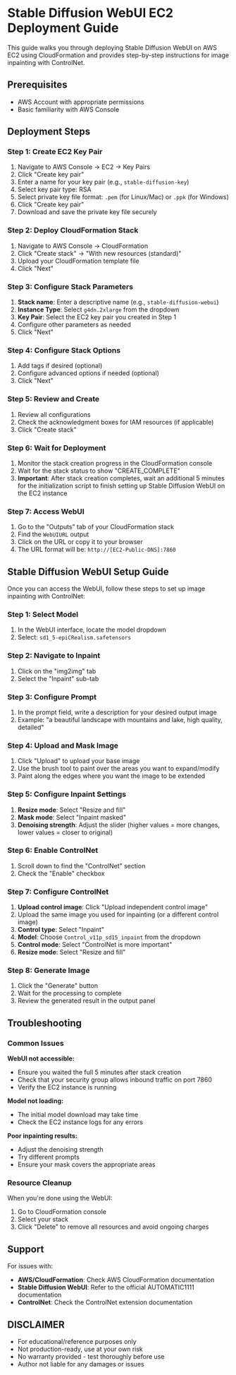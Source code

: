 # Stable Diffusion WebUI EC2 Deployment Guide

This guide walks you through deploying Stable Diffusion WebUI on AWS EC2 using CloudFormation and provides step-by-step instructions for image inpainting with ControlNet.

## Prerequisites

- AWS Account with appropriate permissions
- Basic familiarity with AWS Console

## Deployment Steps

### Step 1: Create EC2 Key Pair

1. Navigate to AWS Console → EC2 → Key Pairs
2. Click "Create key pair"
3. Enter a name for your key pair (e.g., `stable-diffusion-key`)
4. Select key pair type: RSA
5. Select private key file format: `.pem` (for Linux/Mac) or `.ppk` (for Windows)
6. Click "Create key pair"
7. Download and save the private key file securely

### Step 2: Deploy CloudFormation Stack

1. Navigate to AWS Console → CloudFormation
2. Click "Create stack" → "With new resources (standard)"
3. Upload your CloudFormation template file
4. Click "Next"

### Step 3: Configure Stack Parameters

1. **Stack name**: Enter a descriptive name (e.g., `stable-diffusion-webui`)
2. **Instance Type**: Select `g4dn.2xlarge` from the dropdown
3. **Key Pair**: Select the EC2 key pair you created in Step 1
4. Configure other parameters as needed
5. Click "Next"

### Step 4: Configure Stack Options

1. Add tags if desired (optional)
2. Configure advanced options if needed (optional)
3. Click "Next"

### Step 5: Review and Create

1. Review all configurations
2. Check the acknowledgment boxes for IAM resources (if applicable)
3. Click "Create stack"

### Step 6: Wait for Deployment

1. Monitor the stack creation progress in the CloudFormation console
2. Wait for the stack status to show "CREATE_COMPLETE"
3. **Important**: After stack creation completes, wait an additional 5 minutes for the initialization script to finish setting up Stable Diffusion WebUI on the EC2 instance

### Step 7: Access WebUI

1. Go to the "Outputs" tab of your CloudFormation stack
2. Find the `WebUIURL` output
3. Click on the URL or copy it to your browser
4. The URL format will be: `http://[EC2-Public-DNS]:7860`

## Stable Diffusion WebUI Setup Guide

Once you can access the WebUI, follow these steps to set up image inpainting with ControlNet:

### Step 1: Select Model

1. In the WebUI interface, locate the model dropdown
2. Select: `sd1_5-epiCRealism.safetensors`

### Step 2: Navigate to Inpaint

1. Click on the "img2img" tab
2. Select the "Inpaint" sub-tab

### Step 3: Configure Prompt

1. In the prompt field, write a description for your desired output image
2. Example: "a beautiful landscape with mountains and lake, high quality, detailed"

### Step 4: Upload and Mask Image

1. Click "Upload" to upload your base image
2. Use the brush tool to paint over the areas you want to expand/modify
3. Paint along the edges where you want the image to be extended

### Step 5: Configure Inpaint Settings

1. **Resize mode**: Select "Resize and fill"
2. **Mask mode**: Select "Inpaint masked"
3. **Denoising strength**: Adjust the slider (higher values = more changes, lower values = closer to original)

### Step 6: Enable ControlNet

1. Scroll down to find the "ControlNet" section
2. Check the "Enable" checkbox

### Step 7: Configure ControlNet

1. **Upload control image**: Click "Upload independent control image"
2. Upload the same image you used for inpainting (or a different control image)
3. **Control type**: Select "Inpaint"
4. **Model**: Choose `Control_v11p_sd15_inpaint` from the dropdown
5. **Control mode**: Select "ControlNet is more important"
6. **Resize mode**: Select "Resize and fill"

### Step 8: Generate Image

1. Click the "Generate" button
2. Wait for the processing to complete
3. Review the generated result in the output panel

## Troubleshooting

### Common Issues

**WebUI not accessible:**

- Ensure you waited the full 5 minutes after stack creation
- Check that your security group allows inbound traffic on port 7860
- Verify the EC2 instance is running

**Model not loading:**

- The initial model download may take time
- Check the EC2 instance logs for any errors

**Poor inpainting results:**

- Adjust the denoising strength
- Try different prompts
- Ensure your mask covers the appropriate areas

### Resource Cleanup

When you're done using the WebUI:

1. Go to CloudFormation console
2. Select your stack
3. Click "Delete" to remove all resources and avoid ongoing charges

## Support

For issues with:

- **AWS/CloudFormation**: Check AWS CloudFormation documentation
- **Stable Diffusion WebUI**: Refer to the official AUTOMATIC1111 documentation
- **ControlNet**: Check the ControlNet extension documentation

## DISCLAIMER
- For educational/reference purposes only
- Not production-ready, use at your own risk
- No warranty provided - test thoroughly before use
- Author not liable for any damages or issues

